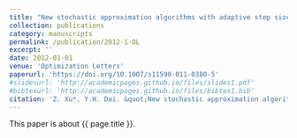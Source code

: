 ```yaml
---
title: "New stochastic approximation algorithms with adaptive step sizes"
collection: publications
category: manuscripts
permalink: /publication/2012-1-OL
excerpt: ''
date: 2012-01-01
venue: 'Optimization Letters'
paperurl: 'https://doi.org/10.1007/s11590-011-0380-5'
#slidesurl: 'http://academicpages.github.io/files/slides1.pdf'
#bibtexurl: 'http://academicpages.github.io/files/bibtex1.bib'
citation: 'Z. Xu*, Y.H. Dai. &quot;New stochastic approximation algorithms with adaptive step sizes.&quot; <i>Applied Mechanics and Materials</i>. 6(8):1831-1846, 2012. https://doi.org/10.1007/s11590-011-0380-5.'
---
```


This paper is about {{ page.title }}.
